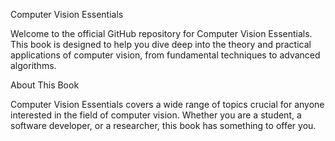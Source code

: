 Computer Vision Essentials

Welcome to the official GitHub repository for Computer Vision Essentials. This book is designed to help you dive deep into the theory and practical applications of computer vision, from fundamental techniques to advanced algorithms.

About This Book

Computer Vision Essentials covers a wide range of topics crucial for anyone interested in the field of computer vision. Whether you are a student, a software developer, or a researcher, this book has something to offer you.